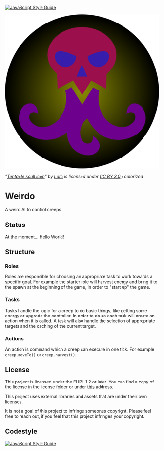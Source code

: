 [![JavaScript Style Guide](https://img.shields.io/badge/code_style-standard-brightgreen.svg)](https://standardjs.com)
<br>

![logo](assets/tentacles-skull.png)

_"[Tentacle scull icon](https://game-icons.net/1x1/lorc/tentacles-skull.html)"
by [Lorc](https://lorcblog.blogspot.com/)
is licensed under [CC BY 3.0](https://creativecommons.org/licenses/by/3.0/) 
/ colorized_

# Weirdo

A weird AI to control creeps

## Status 
At the moment... Hello World!

## Structure

### Roles

Roles are responsible for choosing an appropriate task to work towards
a specific goal. For example the starter role will harvest energy and bring
it to the spawn at the beginning of the game, in order to "start up" 
the game.

### Tasks
Tasks handle the logic for a creep to do basic things, like 
getting some energy or upgrade the controller.
In order to do so each task will create an action when it is 
called. A task will also handle the selection of appropriate
targets and the caching of the current target.

### Actions
An action is command which a creep can execute in one tick.
For example `creep.moveTo()` or `creep.harvest()`.

## License

This project is licensed under the EUPL 1.2 or later. You can find 
a copy of the license in the license folder or under 
[this](https://joinup.ec.europa.eu/collection/eupl/eupl-text-eupl-12) 
address.

This project uses external libraries and assets that are under their own
licenses.

It is not a goal of this project to infringe someones copyright.
Please feel free to reach out, if you feel that this project
infringes your copyright.
## Codestyle

[![JavaScript Style Guide](https://cdn.rawgit.com/standard/standard/master/badge.svg)](https://github.com/standard/standard)